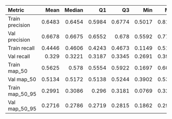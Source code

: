 | Metric          |   Mean |   Median |     Q1 |     Q3 |    Min |    Max |    Std |
|:----------------|-------:|---------:|-------:|-------:|-------:|-------:|-------:|
| Train precision | 0.6483 |   0.6454 | 0.5984 | 0.6774 | 0.5017 | 0.8125 | 0.0693 |
| Val precision   | 0.6678 |   0.6675 | 0.6552 | 0.678  | 0.5592 | 0.7758 | 0.032  |
| Train recall    | 0.4446 |   0.4606 | 0.4243 | 0.4673 | 0.1149 | 0.5158 | 0.048  |
| Val recall      | 0.329  |   0.3221 | 0.3187 | 0.3345 | 0.2691 | 0.3908 | 0.0165 |
| Train map_50    | 0.5625 |   0.578  | 0.5554 | 0.5922 | 0.1697 | 0.6017 | 0.0537 |
| Val map_50      | 0.5134 |   0.5172 | 0.5138 | 0.5244 | 0.3902 | 0.5385 | 0.0216 |
| Train map_50_95 | 0.2991 |   0.3086 | 0.296  | 0.3181 | 0.0769 | 0.3241 | 0.0323 |
| Val map_50_95   | 0.2716 |   0.2786 | 0.2719 | 0.2815 | 0.1862 | 0.2914 | 0.0205 |